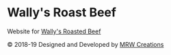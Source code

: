 # Wally's Roast Beef
Website for <a target="_blank" href="http://www.wallysroastbeef.com">Wally's Roasted Beef</a>

&copy; 2018-19 Designed and Developed by <a target="_blank" href="https://mrwcreations.org">MRW Creations</a>
